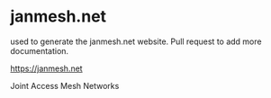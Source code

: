 # janmesh.net
used to generate the janmesh.net website. Pull request to add more documentation. 


https://janmesh.net

Joint Access Mesh Networks
